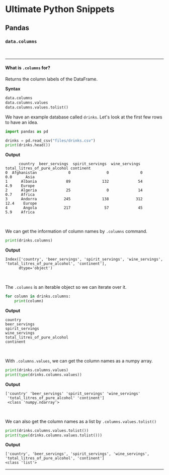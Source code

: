 # Ultimate Python Snippets
## Pandas
### `data.columns`


<br>

-----


#### What is `.columns` for?

Returns the column labels of the DataFrame.


**Syntax**

```python
data.columns  
data.columns.values
data.columns.values.tolist()
```


We have an example database called `drinks`. Let's look at the first few rows to have an idea.



```python
import pandas as pd

drinks = pd.read_csv("files/drinks.csv")
print(drinks.head())
```

**Output**

```
      country  beer_servings  spirit_servings  wine_servings  total_litres_of_pure_alcohol continent
0  Afghanistan              0                0              0                           0.0      Asia
1      Albania             89              132             54                           4.9    Europe
2      Algeria             25                0             14                           0.7    Africa
3      Andorra            245              138            312                          12.4    Europe
4       Angola            217               57             45                           5.9    Africa
```

<br>


We can get the information of column names by `.columns` command.


```python
print(drinks.columns)
```

**Output**

```
Index(['country', 'beer_servings', 'spirit_servings', 'wine_servings', 'total_litres_of_pure_alcohol', 'continent'],
      dtype='object')
```

<br>


The `.columns` is an iterable object so we can iterate over it.


```python
for column in drinks.columns:
    print(column)
```

**Output**

```
country
beer_servings
spirit_servings
wine_servings
total_litres_of_pure_alcohol
continent
```

<br>


With `.columns.values`, we can get the column names as a numpy array.


```python
print(drinks.columns.values)
print(type(drinks.columns.values))
```

**Output**

```
['country' 'beer_servings' 'spirit_servings' 'wine_servings'
 'total_litres_of_pure_alcohol' 'continent']
 <class 'numpy.ndarray'>
```


<br>


We can also get the column names as a list by `.columns.values.tolist()`


```python
print(drinks.columns.values.tolist())
print(type(drinks.columns.values.tolist()))
```

**Output**

```
['country', 'beer_servings', 'spirit_servings', 'wine_servings', 'total_litres_of_pure_alcohol', 'continent']
<class 'list'>
```

--------
